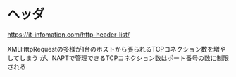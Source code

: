# ヘッダ
https://it-infomation.com/http-header-list/

XMLHttpRequestの多様が1台のホストから張られるTCPコネクション数を増やしてしまう
	が、NAPTで管理できるTCPコネクション数はポート番号の数に制限される